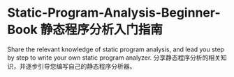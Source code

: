 # Static-Program-Analysis-Beginner-Book 静态程序分析入门指南
Share the relevant knowledge of static program analysis, and lead you step by step to write your own static program analyzer. 
分享静态程序分析的相关知识，并逐步引导您编写自己的静态程序分析器。
